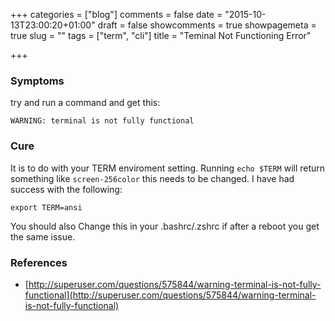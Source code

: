 +++
categories = ["blog"]
comments = false
date = "2015-10-13T23:00:20+01:00"
draft = false
showcomments = true
showpagemeta = true
slug = ""
tags = ["term", "cli"]
title = "Teminal Not Functioning Error"

+++

### Symptoms
try and run a command and get this:
```
WARNING: terminal is not fully functional
```

### Cure
It is to do with your TERM enviroment setting.
Running `echo $TERM` will return something like `screen-256color` this needs to be changed. I have had success with the following:
```
export TERM=ansi
```
You should also Change this in your .bashrc/.zshrc if after a reboot you get the same issue.

### References

- [http://superuser.com/questions/575844/warning-terminal-is-not-fully-functional](http://superuser.com/questions/575844/warning-terminal-is-not-fully-functional)

